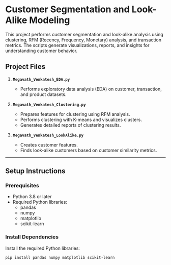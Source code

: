 # Customer Segmentation and Look-Alike Modeling

This project performs customer segmentation and look-alike analysis using clustering, RFM (Recency, Frequency, Monetary) analysis, and transaction metrics. The scripts generate visualizations, reports, and insights for understanding customer behavior.

## **Project Files**

1. **`Megavath_Venkatesh_EDA.py`**
   - Performs exploratory data analysis (EDA) on customer, transaction, and product datasets.

2. **`Megavath_Venkatesh_Clustering.py`**
   - Prepares features for clustering using RFM analysis.
   - Performs clustering with K-means and visualizes clusters.
   - Generates detailed reports of clustering results.

3. **`Megavath_Venkatesh_LookAlike.py`**
   - Creates customer features.
   - Finds look-alike customers based on customer similarity metrics.

---

## **Setup Instructions**

### **Prerequisites**
- Python 3.8 or later
- Required Python libraries:
  - pandas
  - numpy
  - matplotlib
  - scikit-learn

### **Install Dependencies**
Install the required Python libraries:
```bash
pip install pandas numpy matplotlib scikit-learn
